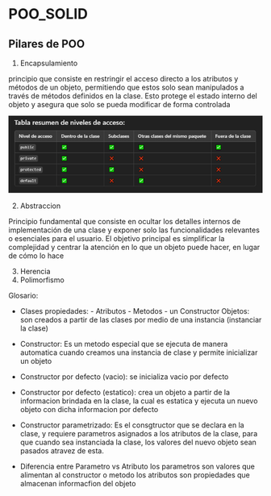 # POO_SOLID

## Pilares de POO

1. Encapsulamiento

principio que consiste en restringir el acceso directo a los atributos y métodos de un objeto, permitiendo que estos solo sean manipulados a través de métodos definidos en la clase. Esto protege el estado interno del objeto y asegura que solo se pueda modificar de forma controlada

![alt text](./src/img/Access_Level.PNG)

2. Abstraccion

Principio fundamental que consiste en ocultar los detalles internos de implementación de una clase y exponer solo las funcionalidades relevantes o esenciales para el usuario. El objetivo principal es simplificar la complejidad y centrar la atención en lo que un objeto puede hacer, en lugar de cómo lo hace

3. Herencia
4. Polimorfismo

Glosario:

- Clases
  propiedades: - Atributos - Metodos - un Constructor
  Objetos: son creados a partir de las clases por medio de una instancia (instanciar la clase)

- Constructor:
  Es un metodo especial que se ejecuta de manera automatica cuando creamos una instancia de clase y permite inicializar un objeto
- Constructor por defecto (vacio):
  se inicializa vacio por defecto
- Constructor por defecto (estatico):
  crea un objeto a partir de la informacion brindada en la clase, la cual es estatica y ejecuta un nuevo objeto con dicha informacion por defecto
- Constructor parametrizado:
  Es el consgtructor que se declara en la clase, y requiere parametros asignados a los atributos de la clase, para que cuando sea instanciada la clase, los valores del nuevo objeto sean pasados atravez de esta.

- Diferencia entre Parametro vs Atributo
  los parametros son valores que alimentan al constructor o metodo
  los atributos son propiedades que almacenan informacfion del objeto
